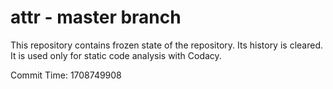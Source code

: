 # attr - master branch

This repository contains frozen state of the repository.
Its history is cleared. It is used only for static code
analysis with Codacy.

Commit Time: 1708749908